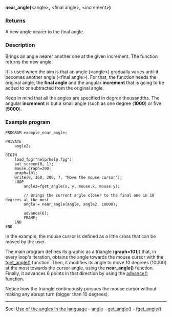 **near_angle(**&lt;angle&gt;**,** &lt;final angle&gt;**,** &lt;increment&gt;**)**

### Returns

A new angle nearer to the final angle.

### Description

Brings an angle nearer another one at the given increment. The function returns the new angle.

It is used when the aim is that an angle (&lt;angle&gt;) gradually varies
until it becomes another angle (&lt;final angle&gt;). For that, the  function needs the original angle,
the **final angle** and the angular **increment** that is going to be added to or subtracted from the
original angle.

Keep in mind that all the angles are specified in degree thousandths. The angular **increment**
is but a small angle (such as one degree (**1000**) or five (**5000**).

### Example program
```
PROGRAM example_near_angle;

PRIVATE
    angle2;

BEGIN
    load_fpg("help/help.fpg");
    put_screen(0, 1);
    mouse.graph=200;
    graph=101;
    write(0, 160, 200, 7, "Move the mouse cursor");
    LOOP
        angle2=fget_angle(x, y, mouse.x, mouse.y);

        // Brings the current angle closer to the final one in 10 degrees at the most
        angle = near_angle(angle, angle2, 10000);

        advance(6);
        FRAME;
    END
END
```


In the example, the mouse cursor is defined as a little cross that can be moved by the user.

The main program defines its graphic as a triangle (**graph=101;**)
that, in every loop's iteration, obtains the angle towards the mouse cursor with the [fget_angle()](fget_angle().md)
function. Then, it modifies its angle
to move 10 degrees (10000) at the most towards the cursor angle, using the **near_angle()** function.
Finally, it advances 6 points
in that direction by using the [advance()](advance().md) function.

Notice how the triangle continuously pursues the mouse cursor without making any abrupt turn (bigger
than 10 degrees).

---------------------------------------
See: [Use of the angles in the language](use_of_angles_in_the_languagedot.md) - [angle](local_angle.md) - [get_angle()](get_angle().md) - [fget_angle()](fget_angle().md)

